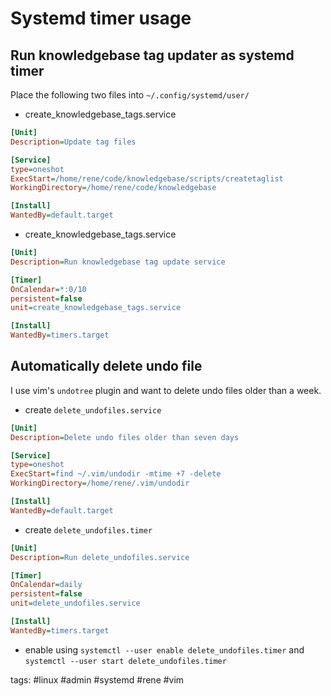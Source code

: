 # Systemd timer usage

## Run knowledgebase tag updater as systemd timer

Place the following two files into `~/.config/systemd/user/`

* create_knowledgebase_tags.service

```ini
[Unit]
Description=Update tag files

[Service]
type=oneshot
ExecStart=/home/rene/code/knowledgebase/scripts/createtaglist
WorkingDirectory=/home/rene/code/knowledgebase

[Install]
WantedBy=default.target
```

* create_knowledgebase_tags.service

```ini
[Unit]
Description=Run knowledgebase tag update service

[Timer]
OnCalendar=*:0/10
persistent=false
unit=create_knowledgebase_tags.service

[Install]
WantedBy=timers.target
```

## Automatically delete undo file

I use vim's `undotree` plugin and want to delete undo files older than a week.

- create `delete_undofiles.service`

```ini
[Unit]
Description=Delete undo files older than seven days

[Service]
type=oneshot
ExecStart=find ~/.vim/undodir -mtime +7 -delete
WorkingDirectory=/home/rene/.vim/undodir

[Install]
WantedBy=default.target
```

- create `delete_undofiles.timer`

```ini
[Unit]
Description=Run delete_undofiles.service

[Timer]
OnCalendar=daily
persistent=false
unit=delete_undofiles.service

[Install]
WantedBy=timers.target
```

- enable using `systemctl --user enable delete_undofiles.timer` and `systemctl --user start delete_undofiles.timer`

tags: #linux #admin #systemd #rene #vim 

